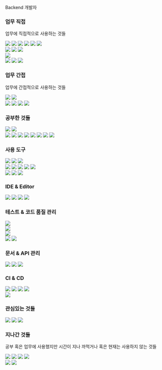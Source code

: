 Backend 개발자

### 업무 직접
업무에 직접적으로 사용하는 것들
<div>
	<img src="https://img.shields.io/badge/Java-FFFFFF?style=for-the-badge&logo=openjdk&logoColor=black" />
	<img src="https://img.shields.io/badge/Spring-6DB33F?style=for-the-badge&logo=spring&logoColor=white" />
	<img src="https://img.shields.io/badge/SpringBoot-6DB33F?style=for-the-badge&logo=springboot&logoColor=white" />
	<img src="https://img.shields.io/badge/SpringCloud-6DB33F?style=for-the-badge&logo=spring&logoColor=white" />
	<img src="https://img.shields.io/badge/SpringSecurity-6DB33F?style=for-the-badge&logo=springsecurity&logoColor=white" />
	<img src="https://img.shields.io/badge/Hibernate-59666C?style=for-the-badge&logo=hibernate&logoColor=white" />
</div>

<div>
	<img src="https://img.shields.io/badge/MySQL-4479A1?style=for-the-badge&logo=mysql&logoColor=white" />
	<img src="https://img.shields.io/badge/Mariadb-003545?style=for-the-badge&logo=mariadb&logoColor=white" />
	<img src="https://img.shields.io/badge/MSSQL-CC2927?style=for-the-badge&logo=microsoftsqlserver&logoColor=white" />
</div>
<div>
	<img src="https://img.shields.io/badge/ApacheTomcat-F8DC75?style=for-the-badge&logo=apachetomcat&logoColor=white" />
	
</div>
<div>
	<img src="https://img.shields.io/badge/Htmx-3366CC?style=for-the-badge&logo=htmx&logoColor=white" />
	<img src="https://img.shields.io/badge/tailwindcss-06B6D4?style=for-the-badge&logo=tailwindcss&logoColor=white" />
	<img src="https://img.shields.io/badge/DaisyUI-5A0EF8?style=for-the-badge&logo=daisyui&logoColor=white" />
</div>

### 업무 간접
업무에 간접적으로 사용하는 것들
<div>
	<img src="https://img.shields.io/badge/HTML-E34F26?style=for-the-badge&logo=html5&logoColor=white" />
	<img src="https://img.shields.io/badge/CSS-1572B6?style=for-the-badge&logo=css3&logoColor=white" />
</div>
<div>
	<img src="https://img.shields.io/badge/Redis-DC382D?style=for-the-badge&logo=redis&logoColor=white" />
	<img src="https://img.shields.io/badge/MongoDB-47A248?style=for-the-badge&logo=mongodb&logoColor=white" />
	<img src="https://img.shields.io/badge/Elasticsearch-005571?style=for-the-badge&logo=elasticsearch&logoColor=white" />
	<img src="https://img.shields.io/badge/InfluxDB-22ADF6?style=for-the-badge&logo=influxdb&logoColor=white" />
</div>


### 공부한 것들

<div>
	<img src="https://img.shields.io/badge/Vaadin-00B4F0?style=for-the-badge&logo=vaadin&logoColor=white" />
	<img src="https://img.shields.io/badge/Python-3776AB?style=for-the-badge&logo=python&logoColor=white" />
</div>
<div>
	<img src="https://img.shields.io/badge/JavaScript-F7DF1E?style=for-the-badge&logo=javascript&logoColor=white" />
	<img src="https://img.shields.io/badge/TypeScript-3178C6?style=for-the-badge&logo=typescript&logoColor=white" />
	<img src="https://img.shields.io/badge/Node.Js-339933?style=for-the-badge&logo=nodedotjs&logoColor=white" />
	<img src="https://img.shields.io/badge/Vue.Js-4FC08D?style=for-the-badge&logo=vuedotjs&logoColor=white" />
	<img src="https://img.shields.io/badge/Nuxt.Js-4FC08D?style=for-the-badge&logo=nuxtdotjs&logoColor=white" />
	<img src="https://img.shields.io/badge/Svelte-FF3E00?style=for-the-badge&logo=svelte&logoColor=white" />
	<img src="https://img.shields.io/badge/Vite-646CFF?style=for-the-badge&logo=vite&logoColor=white" />
	<img src="https://img.shields.io/badge/bootstrap-7953B3?style=for-the-badge&logo=bootstrap&logoColor=white" />
	
</div>


### 사용 도구

<div>
	<img src="https://img.shields.io/badge/Git-F05032?style=for-the-badge&logo=git&logoColor=white" />
	<img src="https://img.shields.io/badge/Github-181717?style=for-the-badge&logo=github&logoColor=white" />
	<img src="https://img.shields.io/badge/GitIgnore-204ECF?style=for-the-badge&logo=gitignoredotio&logoColor=white" />
</div>

<div>
	<img src="https://img.shields.io/badge/Argo-EF7B4D?style=for-the-badge&logo=argo&logoColor=white" />
	<img src="https://img.shields.io/badge/Grafana-F46800?style=for-the-badge&logo=grafana&logoColor=white" />
	<img src="https://img.shields.io/badge/OpenTelemetry-000000?style=for-the-badge&logo=opentelemetry&logoColor=white" />
	<img src="https://img.shields.io/badge/Prometheus-E6522C?style=for-the-badge&logo=prometheus&logoColor=white" />
	<img src="https://img.shields.io/badge/Kibana-005571?style=for-the-badge&logo=kibana&logoColor=white" />
</div>

<div>
	<img src="https://img.shields.io/badge/ApacheMaven-C71A36?style=for-the-badge&logo=apachemaven&logoColor=white" />
	<img src="https://img.shields.io/badge/SonarQube-4E9BCD?style=for-the-badge&logo=sonarqube&logoColor=white" />
	<img src="https://img.shields.io/badge/RabbitMQ-FF6600?style=for-the-badge&logo=rabbitmq&logoColor=white" />
</div>



### IDE & Editor
<div>
	<img src="https://img.shields.io/badge/SpringToolSuite-6DB33F?style=for-the-badge&logo=spring&logoColor=white" />
	<img src="https://img.shields.io/badge/EclipseIDE-2C2255?style=for-the-badge&logo=eclipseide&logoColor=white" />
	<img src="https://img.shields.io/badge/Notepad++-90E59A?style=for-the-badge&logo=notepadplusplus&logoColor=white" />
	<img src="https://img.shields.io/badge/VisualStudioCode-007ACC?style=for-the-badge&logo=visualstudiocode&logoColor=white" />
</div>

### 테스트 & 코드 품질 관리
<div>
	<img src="https://img.shields.io/badge/JUnit5-25A162?style=for-the-badge&logo=junit5&logoColor=white" />
</div>
<div>
	<img src="https://img.shields.io/badge/ApacheJMeter-D22128?style=for-the-badge&logo=apachejmeter&logoColor=white" />
</div>
<div>
	<img src="https://img.shields.io/badge/Selenium-43B02A?style=for-the-badge&logo=selenium&logoColor=white" />
</div>
<div>
	<img src="https://img.shields.io/badge/Sonarqube-4E9BCD?style=for-the-badge&logo=sonarqube&logoColor=white" />
	<img src="https://img.shields.io/badge/Sonarlint-CB2029?style=for-the-badge&logo=sonarlint&logoColor=white" />
</div>

### 문서 & API 관리
<div>
	<img src="https://img.shields.io/badge/Asciidoctor-E40046?style=for-the-badge&logo=asciidoctor&logoColor=white" />
	<img src="https://img.shields.io/badge/Markdown-000000?style=for-the-badge&logo=markdown&logoColor=white" />
	<img src="https://img.shields.io/badge/Swagger-85EA2D?style=for-the-badge&logo=swagger&logoColor=white" />
</div>

### CI & CD
<div>
	<img src="https://img.shields.io/badge/Jenkins-D24939?style=for-the-badge&logo=jenkins&logoColor=white" />
	<img src="https://img.shields.io/badge/Spinnaker-139BB4?style=for-the-badge&logo=spinnaker&logoColor=white" />
	<img src="https://img.shields.io/badge/Docker-2496ED?style=for-the-badge&logo=docker&logoColor=white" />
	<img src="https://img.shields.io/badge/Kubernetes-326CE5?style=for-the-badge&logo=kubernetes&logoColor=white" />
</div>
<div>
	<img src="https://img.shields.io/badge/Rancher-0075A8?style=for-the-badge&logo=rancher&logoColor=white" />
</div>

### 관심있는 것들

<div>
	<img src="https://img.shields.io/badge/ApacheCassandra-1287B1?style=for-the-badge&logo=apachecassandra&logoColor=white" />
	<img src="https://img.shields.io/badge/ApacheKafka-231F20?style=for-the-badge&logo=apachekafka&logoColor=white" />
	<img src="https://img.shields.io/badge/OpenCV-5C3EE8?style=for-the-badge&logo=opencv&logoColor=white" />
</div>

### 지나간 것들
공부 혹은 업무에 사용했지만 시간이 지나 까먹거나 혹은 현재는 사용하지 않는 것들

<div>
	<img src="https://img.shields.io/badge/PHP-7777BB4?style=for-the-badge&logo=php&logoColor=white" />
	<img src="https://img.shields.io/badge/ASP-000000?style=for-the-badge&logo=asp&logoColor=white" />
	<img src="https://img.shields.io/badge/Scala-DC322F?style=for-the-badge&logo=scala&logoColor=white" />
	<img src="https://img.shields.io/badge/ApacheSpark-E25A1C?style=for-the-badge&logo=apachespark&logoColor=white" />
</div>
<div>
	<img src="https://img.shields.io/badge/JQuery-0769AD?style=for-the-badge&logo=jquery&logoColor=white" />
	<img src="https://img.shields.io/badge/Backbone.js-0071B5?style=for-the-badge&logo=backbonedotjs&logoColor=white" />
</div>
